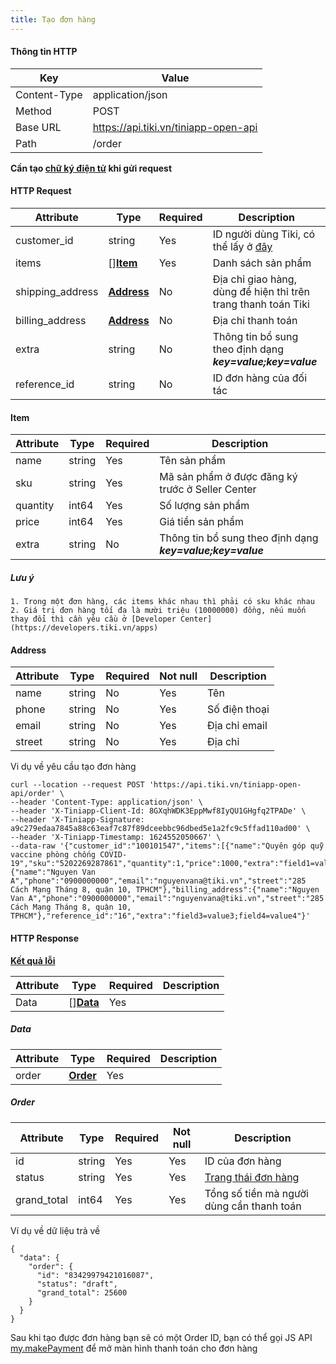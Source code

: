 ```yaml
---
title: Tạo đơn hàng
---
```


#### Thông tin HTTP

| Key          | Value                                |
| ----------   | --------                             |
| Content-Type | application/json                     |
| Method       | POST                                 |
| Base URL     | https://api.tiki.vn/tiniapp-open-api |
| Path         | /order                               |

**Cần tạo [chữ ký điện tử](../calculate-signature.md) khi gửi request**

#### HTTP Request

| Attribute        | Type                    | Required   | Description                                                                                |
| ----------       | ----------              | ---------- | ----------                                                                                 |
| customer_id      | string                  | Yes        | ID người dùng Tiki, có thể lấy ở [đây](../exchange-auth-token.md#get-info-from-auth-token) |
| items            | []**[Item](#item)**     | Yes        | Danh sách sản phẩm                                                                         |
| shipping_address | **[Address](#address)** | No         | Địa chỉ giao hàng, dùng để hiện thỉ trên trang thanh toán Tiki                             |
| billing_address  | **[Address](#address)** | No         | Địa chỉ thanh toán                                                                         |
| extra            | string                  | No         | Thông tin bổ sung theo định dạng  ***key=value;key=value***                                |
| reference_id     | string                  | No         | ID đơn hàng của đối tác                                                                    |

#### Item

| Attribute  | Type       | Required   | Description                                                 |
| ---------- | ---------- | ---------- | ----------                                                  |
| name       | string     | Yes        | Tên sản phẩm                                                |
| sku        | string     | Yes        | Mã sản phẩm ở được đăng ký trước ở Seller Center            |
| quantity   | int64      | Yes        | Số lượng sản phẩm                                           |
| price      | int64      | Yes        | Giá tiền sản phẩm                                           |
| extra      | string     | No         | Thông tin bổ sung theo định dạng  ***key=value;key=value*** |

##### Lưu ý
    1. Trong một đơn hàng, các items khác nhau thì phải có sku khác nhau
    2. Giá trị đơn hàng tối đa là mười triệu (10000000) đồng, nếu muốn thay đổi thì cần yêu cầu ở [Developer Center](https://developers.tiki.vn/apps)

#### Address

| Attribute  | Type       | Required   | Not null   | Description   |
| ---------- | ---------- | ---------- | ---------- | ----------    |
| name       | string     | No         | Yes        | Tên           |
| phone      | string     | No         | Yes        | Số điện thoại |
| email      | string     | No         | Yes        | Địa chỉ email |
| street     | string     | No         | Yes        | Địa chỉ       |


Vi dụ về yêu cầu tạo đơn hàng

```
curl --location --request POST 'https://api.tiki.vn/tiniapp-open-api/order' \
--header 'Content-Type: application/json' \
--header 'X-Tiniapp-Client-Id: 8GXqhWDK3EppMwf8IyQU1GHgfq2TPADe' \
--header 'X-Tiniapp-Signature: a9c279edaa7845a88c63eaf7c87f89dceebbc96dbed5e1a2fc9c5ffad110ad00' \
--header 'X-Tiniapp-Timestamp: 1624552050667' \
--data-raw '{"customer_id":"100101547","items":[{"name":"Quyên góp quỹ vaccine phòng chống COVID-19","sku":"5202269287861","quantity":1,"price":1000,"extra":"field1=value1;field2=value2"}],"shipping_address":{"name":"Nguyen Van A","phone":"0900000000","email":"nguyenvana@tiki.vn","street":"285 Cách Mạng Tháng 8, quận 10, TPHCM"},"billing_address":{"name":"Nguyen Van A","phone":"0900000000","email":"nguyenvana@tiki.vn","street":"285 Cách Mạng Tháng 8, quận 10, TPHCM"},"reference_id":"16","extra":"field3=value3;field4=value4"}'
```

#### HTTP Response

[**Kết quả lỗi**](error-code)

| Attribute  | Type                | Required   | Description |
| ---------- | ------------------- | ---------- | ----------  |
| Data       | []**[Data](#data)** | Yes        |             |

##### Data
| Attribute  | Type                                 | Required   | Description |
| ---------- | ------------------------------------ | ---------- | ----------  |
| order      | **[Order](#order)**                  | Yes        |             |

##### Order

| Attribute   | Type       | Required   | Not null   | Description                               |
| ----------  | ---------- | ---------- | ---------- | ----------                                |
| id          | string     | Yes        | Yes        | ID của đơn hàng                           |
| status      | string     | Yes        | Yes        | [Trang thái đơn hàng](order-status)       |
| grand_total | int64      | Yes        | Yes        | Tổng số tiền mà người dùng cần thanh toán |

Ví dụ về dữ liệu trả về

```
{
  "data": {
    "order": {
      "id": "83429979421016087",
      "status": "draft",
      "grand_total": 25600
    }
  }
}
```

Sau khi tạo được đơn hàng bạn sẽ có một Order ID, bạn có thể gọi JS API [my.makePayment](../../../api/payment/make-payment.md) để mở màn hình thanh toán cho đơn hàng

